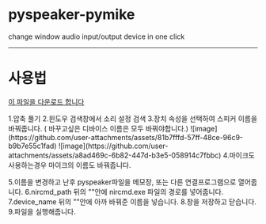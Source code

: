 # pyspeaker-pymike
change window audio input/output device in one click 
<hr> 
<h1>사용법</h1>

[이 파일을 다운로드 합니다](https://github.com/Gstars01/pyspeaker-pymike/blob/main/pychanger.zip)

<P>
  1.압축 풀기
  2.윈도우 검색창에서 소리 설정 검색 
  3.장치 속성을 선택하여 스피커 이름을 바꿔줍니다. ( 바꾸고싶은 디바이스 이름은 모두 바꿔야합니다.) 
  ![image](https://github.com/user-attachments/assets/81b7fffd-57ff-48ce-96c9-b9b7e55c1fad)
  ![image](https://github.com/user-attachments/assets/a8ad469c-6b82-447d-b3e5-058914c7fbbc)
  4.마이크도 사용하는경우 마이크의 이름도 바꿔줍니다.
  
  5.이름을 변경하고 난후 pyspeaker파일을 메모장, 또는 다른 연결프로그램으로 열어줍니다.
  6.nircmd_path 뒤의 ""안에 nircmd.exe 파일의 경로를 넣어줍니다.
  7.device_name 뒤의 ""안에 아까 바꿔준 이름을 넣습니다. 
  8.창을 저장하고 닫습니다.
  9.파일을 실행해줍니다.
</P>
